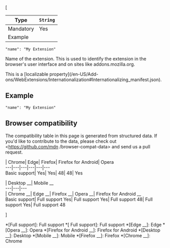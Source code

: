 [

Type| `String`  
---|---  
Mandatory| Yes  
Example| 

    
    
    "name": "My Extension"

  


Name of the extension. This is used to identify the extension in the browser's
user interface and on sites like addons.mozilla.org.



This is a [localizable property](/en-US/Add-
ons/WebExtensions/Internationalization#Internationalizing_manifest.json).



## Example



    
    
    "name": "My Extension"



## Browser compatibility



The compatibility table in this page is generated from structured data. If
you'd like to contribute to the data, please check out <https://github.com/mdn
/browser-compat-data> and send us a pull request.



| Chrome| Edge| Firefox| Firefox for Android| Opera  
---|---|---|---|---|---  
Basic support|  Yes|  Yes| 48| 48|  Yes  
  
| Desktop __| Mobile __  
---|---|---  
| Chrome __| Edge __| Firefox __| Opera __| Firefox for Android __  
Basic support|  Full support Yes| Full support Yes| Full
support 48| Full support Yes| Full support 48  
  
]

  *[Full support]: Full support
  *[ Full support]: Full support
  *[Edge __]: Edge
  *[Opera __]: Opera
  *[Firefox for Android __]: Firefox for Android
  *[Desktop __]: Desktop
  *[Mobile __]: Mobile
  *[Firefox __]: Firefox
  *[Chrome __]: Chrome

